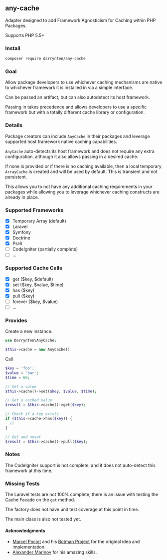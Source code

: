 ## any-cache

Adapter designed to add Framework Agnosticism for Caching within PHP Packages.

Supports PHP 5.5+

### Install

```bash
composer require darrynten/any-cache
```

### Goal

Allow package developers to use whichever caching mechanisms are native
to whichever framework it is installed in via a simple interface.

Can be passed an artifact, but can also autodetect its host framework.

Passing in takes precedence and allows developers to use a specific
framework but with a totally different cache library or configuration.

### Details

Package creators can include `AnyCache` in their packages and leverage
supported host framework native caching capabilities.

`AnyCache` auto-detects its host framework and does not require any
extra configuration, although it also allows passing in a desired cache.

If none is provided or if there is no caching available, then a local
temporary `ArrayCache` is created and will be used by default. This is
transient and not persistent.

This allows you to not have any additional caching requirements in your
packages while allowing you  to leverage whichever caching constructs 
are already in place.

### Supported Frameworks

- [x] Temporary Array (default)
- [x] Laravel
- [x] Symfony
- [x] Doctrine
- [x] Psr6
- [ ] CodeIgniter (partially complete)
- [ ] ...

### Supported Cache Calls

- [x] get ($key, $default)
- [x] set ($key, $value, $time)
- [x] has ($key)
- [x] pull ($key)
- [ ] forever ($key, $value)
- [ ] ...

### Provides

Create a new instance.

```php
use DarrynTen\AnyCache;

$this->cache = new AnyCache()
```

Call

```php
$key = 'foo';
$value = 'bar';
$time = 60;

// Set a value
$this->cache()->set($key, $value, $time);

// Get a cached value
$result = $this->cache()->get($key);

// Check if a key exists
if ($this->cache->has($key)) {
  //
}

// Get and unset
$result = $this->cache()->pull($key);
```

### Notes

The CodeIgniter support is not complete, and it does not auto-detect
this framework at this time.

### Missing Tests

The Laravel tests are not 100% complete, there is an issue with
testing the Cache Facade on the `get` method.

The factory does not have unit test coverage at this point in time.

The main class is also not tested yet.

#### Acknowledgments

* [Marcel Pociot](https://github.com/mpociot) and his [Botman Project](https://github.com/mpociot/botman)
for the original idea and implementation.
* [Alexander Marinov](https://github.com/ssaki) for his amazing skills.


